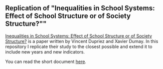 
## Replication of "Inequalities in School Systems: Effect of School Structure or of Society Structure?""

[Inequalities in School Systems: Effect of School Structure or of Society Structure?](https://www.jstor.org/stable/29727779?seq=1#page_scan_tab_contents) is a paper written by Vincent Dupriez and Xavier Dumay. In this repository I replicate their study to the closest possible and extend it to include new years and new indicators.


You can read the short document [here](https://cimentadaj.github.io/Inequality_schools_replication/replication_tracking_pisa.html).

